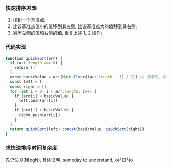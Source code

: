 <!--
abbrlink: t6c2k7h3
-->

### 快速排序思想

1. 找到一个基准点;
2. 比该基准点值小的值移到其左侧, 比该基准点大的值移到其右侧;
3. 遍历左侧的值和右侧的值, 重复上述 1, 2 操作;

### 代码实现

```js
function quickSort(arr) {
  if (arr.length === 0) {
    return []
  }
  const basicValue = arr[Math.floor((arr.length - 1) / 2)] // 随意取, 这里取中间
  const left = []
  const right = []
  for (let i = 0; i < arr.length; i++) {
    if (arr[i] < basicValue) {
      left.push(arr[i])
    }
    if (arr[i] > basicValue) {
      right.push(arr[i])
    }
  }
  return quickSort(left).concat(basicValue, quickSort(right))
}
```

### 求快速排序时间复杂度

先记住 O(NlogN), [具体证明](https://www.zhihu.com/question/22393997), someday to understand, o(╯□╰)o